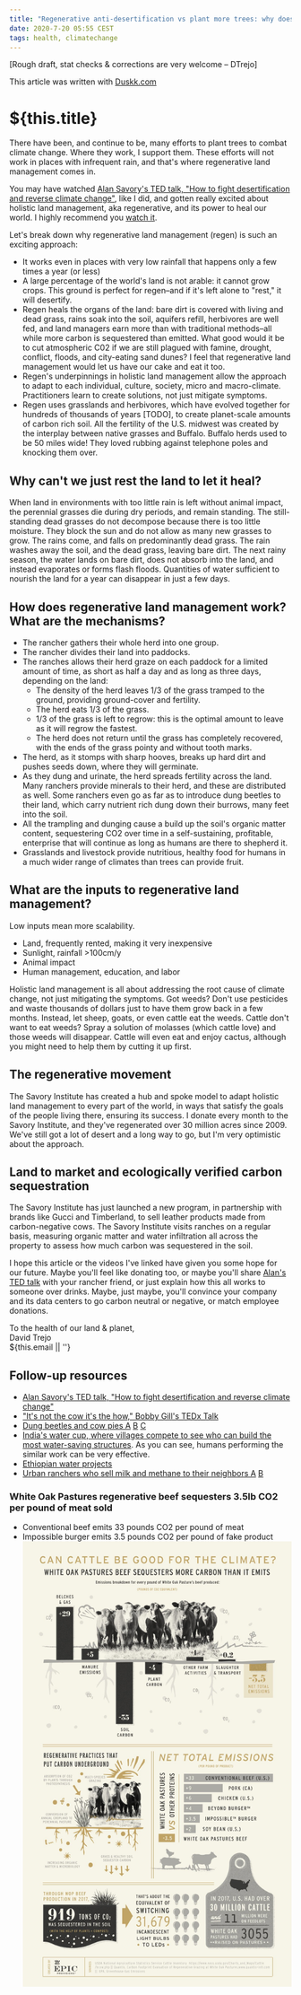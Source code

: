 ```yaml
---
title: "Regenerative anti-desertification vs plant more trees: why does Regenerative feel more promising?"
date: 2020-7-20 05:55 CEST
tags: health, climatechange
---
```


[Rough draft, stat checks & corrections are very welcome – DTrejo]

<div class="tr i">This article was written with <a href="https://duskk.com">Duskk.com</a></div>

# ${this.title}

There have been, and continue to be, many efforts to plant trees to combat climate change. Where they work, I support them. These efforts will not work in places with infrequent rain, and that's where regenerative land management comes in.

You may have watched [Alan Savory's TED talk, "How to fight desertification and reverse climate change"][ted], like I did, and gotten really excited about holistic land management, aka regenerative, and its power to heal our world. I highly recommend you [watch it][ted].

[ted]:https://www.ted.com/talks/allan_savory_how_to_fight_desertification_and_reverse_climate_change

Let's break down why regenerative land management (regen) is such an exciting approach:

- It works even in places with very low rainfall that happens only a few times a year (or less)
- A large percentage of the world's land is not arable: it cannot grow crops. This ground is perfect for regen–and if it's left alone to "rest," it will desertify.
- Regen heals the organs of the land: bare dirt is covered with living and dead grass, rains soak into the soil, aquifers refill, herbivores are well fed, and land managers earn more than with traditional methods–all while more carbon is sequestered than emitted. What good would it be to cut atmospheric C02 if we are still plagued with famine, drought, conflict, floods, and city-eating sand dunes? I feel that regenerative land management would let us have our cake and eat it too.
- Regen's underpinnings in holistic land management allow the approach to adapt to each individual, culture, society, micro and macro-climate. Practitioners learn to create solutions, not just mitigate symptoms.
- Regen uses grasslands and herbivores, which have evolved together for hundreds of thousands of years [TODO], to create planet-scale amounts of carbon rich soil. All the fertility of the U.S. midwest was created by the interplay between native grasses and Buffalo. Buffalo herds used to be 50 miles wide! They loved rubbing against telephone poles and knocking them over.

## Why can't we just rest the land to let it heal?
When land in environments with too little rain is left without animal impact, the perennial grasses die during dry periods, and remain standing. The still-standing dead grasses do not decompose because there is too little moisture. They block the sun and do not allow as many new grasses to grow. The rains come, and falls on predominantly dead grass. The rain washes away the soil, and the dead grass, leaving bare dirt. The next rainy season, the water lands on bare dirt, does not absorb into the land, and instead evaporates or forms flash floods. Quantities of water sufficient to nourish the land for a year can disappear in just a few days.

## How does regenerative land management work? What are the mechanisms?
- The rancher gathers their whole herd into one group.
- The rancher divides their land into paddocks.
- The ranches allows their herd graze on each paddock for a limited amount of time, as short as half a day and as long as three days, depending on the land:
   - The density of the herd leaves 1/3 of the grass tramped to the ground, providing ground-cover and fertility.
   - The herd eats 1/3 of the grass.
   - 1/3 of the grass is left to regrow: this is the optimal amount to leave as it will regrow the fastest.
   - The herd does not return until the grass has completely recovered, with the ends of the grass pointy and without tooth marks.
- The herd, as it stomps with sharp hooves, breaks up hard dirt and pushes seeds down, where they will germinate.
- As they dung and urinate, the herd spreads fertility across the land. Many ranchers provide minerals to their herd, and these are distributed as well. Some ranchers even go as far as to introduce dung beetles to their land, which carry nutrient rich dung down their burrows, many feet into the soil.
- All the trampling and dunging cause a build up the soil's organic matter content, sequestering CO2 over time in a self-sustaining, profitable, enterprise that will continue as long as humans are there to shepherd it.
- Grasslands and livestock provide nutritious, healthy food for humans in a much wider range of climates than trees can provide fruit.

## What are the inputs to regenerative land management?
Low inputs mean more scalability.
- Land, frequently rented, making it very inexpensive
- Sunlight, rainfall >100cm/y
- Animal impact
- Human management, education, and labor

Holistic land management is all about addressing the root cause of climate change, not just mitigating the symptoms. Got weeds? Don't use pesticides and waste thousands of dollars just to have them grow back in a few months. Instead, let  sheep, goats, or even cattle eat the weeds. Cattle don't want to eat weeds? Spray a solution of molasses (which cattle love) and those weeds will disappear. Cattle will even eat and enjoy cactus, although you might need to help them by cutting it up first.

## The regenerative movement
The Savory Institute has created a hub and spoke model to adapt holistic land management to every part of the world, in ways that satisfy the goals of the people living there, ensuring its success. I donate every month to the Savory Institute, and they've regenerated over 30 million acres since 2009. We've still got a lot of desert and a long way to go, but I'm very optimistic about the approach.

## Land to market and ecologically verified carbon sequestration
The Savory Institute has just launched a new program, in partnership with brands like Gucci and Timberland, to sell leather products made from carbon-negative cows. The Savory Institute visits ranches on a regular basis, measuring organic matter and water infiltration all across the property to assess how much carbon was sequestered in the soil.

I hope this article or the videos I've linked have given you some hope for our future. Maybe you'll feel like donating too, or maybe you'll share [Alan's TED talk][ted] with your rancher friend, or just explain how this all works to someone over drinks. Maybe, just maybe, you'll convince your company and its data centers to go carbon neutral or negative, or match employee donations.

To the health of our land & planet,<br>
<span class="serif i">David Trejo</span><br>
${this.email || ''}

## Follow-up resources
- [Alan Savory's TED talk, "How to fight desertification and reverse climate change"][ted]
- ["It's not the cow it's the how," Bobby Gill's TEDx Talk](https://www.ted.com/talks/bobby_gill_it_s_not_the_cow_it_s_the_how)
- [Dung beetles and cow pies A](https://www.youtube.com/watch?v=_JPoItRWYSQ&t=4s) [B](https://www.youtube.com/watch?v=s-HUUiwX9pk) [C](https://www.youtube.com/watch?v=bamaNQfrYRE)
- [India's water cup, where villages compete to see who can build the most water-saving structures](https://www.youtube.com/watch?v=-8nqnOcoLqE). As you can see, humans performing the similar work can be very effective.
- [Ethiopian water projects](https://www.youtube.com/watch?v=AIlyz2-cixs)
- [Urban ranchers who sell milk and methane to their neighbors A](https://www.youtube.com/watch?v=nq0vStSHvBo) [B](https://www.youtube.com/watch?v=ETPzf_13KWU)

### White Oak Pastures regenerative beef **sequesters** 3.5lb CO2 per pound of meat sold
- Conventional beef emits 33 pounds CO2 per pound of meat
- Impossible burger emits 3.5 pounds CO2 per pound of fake product
![White oak pastures carbon sequestration](images/regenerative/regenerative_agriculture_white_oak_pastures.jpg)
